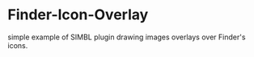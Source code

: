 Finder-Icon-Overlay
===================

simple example of SIMBL plugin drawing images overlays over Finder's icons.